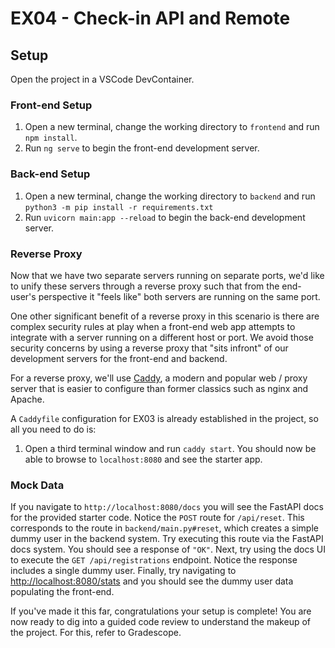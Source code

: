 # EX04 - Check-in API and Remote

## Setup

Open the project in a VSCode DevContainer.

### Front-end Setup

1. Open a new terminal, change the working directory to `frontend` and run `npm install`.
2. Run `ng serve` to begin the front-end development server.

### Back-end Setup

1. Open a new terminal, change the working directory to `backend` and run `python3 -m pip install -r requirements.txt`
2. Run `uvicorn main:app --reload` to begin the back-end development server.

### Reverse Proxy

Now that we have two separate servers running on separate ports, we'd like to unify these servers through a reverse proxy such that from the end-user's perspective it "feels like" both servers are running on the same port. 

One other significant benefit of a reverse proxy in this scenario is there are complex security rules at play when a front-end web app attempts to integrate with a server running on a different host or port. We avoid those security concerns by using a reverse proxy that "sits infront" of our development servers for the front-end and backend.

For a reverse proxy, we'll use [Caddy](https://caddyserver.com/), a modern and popular web / proxy server that is easier to configure than former classics such as nginx and Apache.

A `Caddyfile` configuration for EX03 is already established in the project, so all you need to do is:

1. Open a third terminal window and run `caddy start`. You should now be able to browse to `localhost:8080` and see the starter app.

### Mock Data

If you navigate to `http://localhost:8080/docs` you will see the FastAPI docs for the provided starter code. Notice the `POST` route for `/api/reset`. This corresponds to the route in `backend/main.py#reset`, which creates a simple dummy user in the backend system. Try executing this route via the FastAPI docs system. You should see a response of `"OK"`. Next, try using the docs UI to execute the `GET /api/registrations` endpoint. Notice the response includes a single dummy user. Finally, try navigating to <http://localhost:8080/stats> and you should see the dummy user data populating the front-end.

If you've made it this far, congratulations your setup is complete! You are now ready to dig into a guided code review to understand the makeup of the project. For this, refer to Gradescope.